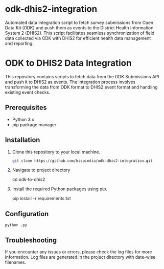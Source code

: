 # odk-dhis2-integration
Automated data integration script to fetch survey submissions from Open Data Kit (ODK) and push them as events to the District Health Information System 2 (DHIS2). This script facilitates seamless synchronization of field data collected via ODK with DHIS2 for efficient health data management and reporting.

# ODK to DHIS2 Data Integration

This repository contains scripts to fetch data from the ODK Submissions API and push it to DHIS2 as events. The integration process involves transforming the data from ODK format to DHIS2 event format and handling existing event checks.

## Prerequisites

- Python 3.x
- pip package manager

## Installation

1. Clone this repository to your local machine.

   ```bash
   git clone https://github.com/hispindia/odk-dhis2-integration.git

2.  Navigate to project directory 

    cd odk-to-dhis2

3. Install the required Python packages using pip.

    pip install -r requirements.txt



## Configuration
    python .py

## Troubleshooting

If you encounter any issues or errors, please check the log files for more information. Log files are generated in the project directory with date-wise filenames.

